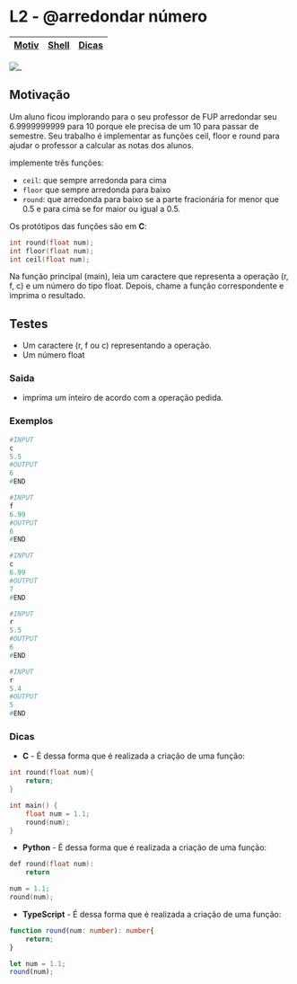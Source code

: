 # L2 - @arredondar número

[Motiv](#motivação) | [Shell](#shell) | [Dicas](#dicas)
-- | -- | --

![_](cover.jpg)

## Motivação

Um aluno ficou implorando para o seu professor de FUP arredondar seu 6.9999999999 para 10 porque ele precisa de um 10 para passar de semestre. Seu trabalho é implementar as funções ceil, floor e round para ajudar o professor a calcular as notas dos alunos.

implemente três funções:

- `ceil`: que sempre arredonda para cima
- `floor` que sempre arredonda para baixo
- `round`: que arredonda para baixo se a parte fracionária for menor que 0.5 e para cima se for maior ou igual a 0.5.

Os protótipos das funções são em **C**:
```c
int round(float num);
int floor(float num);
int ceil(float num);
```
Na função principal (main), leia um caractere que representa a operação (r, f, c) e um número do tipo float. Depois, chame a função correspondente e imprima o resultado.

## Testes

- Um caractere (r, f ou c) representando a operação.
- Um número float

### Saida

* imprima um inteiro de acordo com a operação pedida.  

### Exemplos

``` py
#INPUT
c
5.5
#OUTPUT
6
#END
```

```py
#INPUT
f
6.99
#OUTPUT
6
#END
```

```py
#INPUT
c
6.99
#OUTPUT
7
#END
```

```py
#INPUT
r
5.5
#OUTPUT
6
#END
```

```py
#INPUT
r
5.4
#OUTPUT
5
#END
```

### Dicas

- **C** - É dessa forma que é realizada a criação de uma função:
``` c
int round(float num){
    return;
}

int main() {
    float num = 1.1;
    round(num);
}
```

- **Python** - É dessa forma que é realizada a criação de uma função:
``` c
def round(float num):
    return

num = 1.1;
round(num);
```

- **TypeScript** - É dessa forma que é realizada a criação de uma função:
``` ts
function round(num: number): number{
    return;
}

let num = 1.1;
round(num);
```